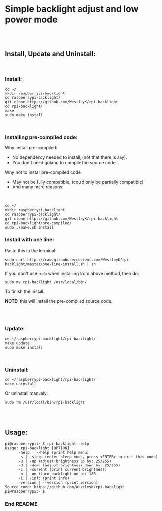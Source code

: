 # Simple backlight adjust and low power mode

<br>
<br>



## Install, Update and Uninstall:

<br>

### Install:

```
cd ~/
mkdir raspberrypi-backlight
cd raspberrypi-backlight/
git clone https://github.com/WestleyK/rpi-backlight
cd rpi-backlight/
make
sudo make install
```
<br>

### Installing pre-compiled code:

Why install pre-compiled:
 - No dependency needed to install, (not that there is any).
 - You don't need golang to compile the source code.

Why not to install pre-compiled code:
 - May not be fully compatible, (could only be partially compatible)
 - And many more reasons!
<br>

```
cd ~/
mkdir raspberrypi-backlight
cd raspberrypi-backlight/
git clone https://github.com/WestleyK/rpi-backlight
cd rpi-backlight/pre-compiled/
sudo ./make.sh install
```

### Install with one line:

Paste this in the terminal:
```
sudo curl https://raw.githubusercontent.com/WestleyK/rpi-backlight/master/one-line-install.sh | sh
```
If you don't use `sudo` when installing from above method, then do:

```
sudo mv rpi-backlight /usr/local/bin/
```
To finish the install.

**NOTE:** this will install the pre-compiled source code.

<br>
<br>

### Update:

```
cd ~/raspberrypi-backlight/rpi-backlight/
make update
sudo make install
```

<br>

### Uninstall:

```
cd ~/raspberrypi-backlight/rpi-backlight/
make uninstall
```
Or uninstall manualy:
```
sudo rm /usr/local/bin/rpi-backlight
```

<br>
<br>

## Usage:

```
pi@raspberrypi:~ $ rpi-backlight -help
Usage: rpi-backlight [OPTION]
      -help | --help (print help menu)
      -s | -sleep (enter sleep mode, press <ENTER> to exit this mode)
      -u | -up (adjust brightness up by: 25/255)
      -d | -down (adjust brightness down by: 25/255)
      -c | -current (print current brightness)
      -n | -on (turn backlight on to: 180
      -i | -info (print info)
      -version | --version (print version)
Source code: https://github.com/WestleyK/rpi-backlight
pi@raspberrypi:~ $ 
```


### End README


<br>
<br>



